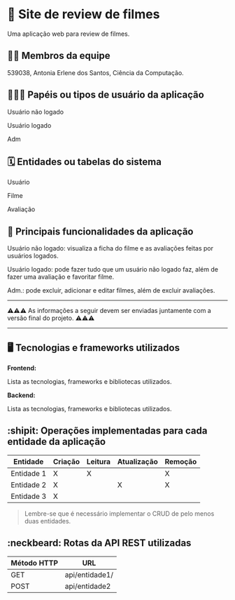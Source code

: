 # :checkered_flag: Site de review de filmes

Uma aplicação web para review de filmes.

## :technologist: Membros da equipe

539038, Antonia Erlene dos Santos, Ciência da Computação.

## :people_holding_hands: Papéis ou tipos de usuário da aplicação
Usuário não logado

Usuário logado

Adm

## :spiral_calendar: Entidades ou tabelas do sistema

Usuário

Filme

Avaliação


## :triangular_flag_on_post:	 Principais funcionalidades da aplicação

Usuário não logado: visualiza a ficha do filme e as avaliações feitas por usuários logados.

Usuário logado: pode fazer tudo que um usuário não logado faz, além de fazer uma avaliação e favoritar filme.

Adm.: pode excluir, adicionar e editar filmes, além de excluir avaliações.

----

:warning::warning::warning: As informações a seguir devem ser enviadas juntamente com a versão final do projeto. :warning::warning::warning:


----

## :desktop_computer: Tecnologias e frameworks utilizados

**Frontend:**

Lista as tecnologias, frameworks e bibliotecas utilizados.

**Backend:**

Lista as tecnologias, frameworks e bibliotecas utilizados.


## :shipit: Operações implementadas para cada entidade da aplicação


| Entidade| Criação | Leitura | Atualização | Remoção |
| --- | --- | --- | --- | --- |
| Entidade 1 | X |  X  |  | X |
| Entidade 2 | X |    |  X | X |
| Entidade 3 | X |    |  |  |

> Lembre-se que é necessário implementar o CRUD de pelo menos duas entidades.

## :neckbeard: Rotas da API REST utilizadas

| Método HTTP | URL |
| --- | --- |
| GET | api/entidade1/|
| POST | api/entidade2 |
